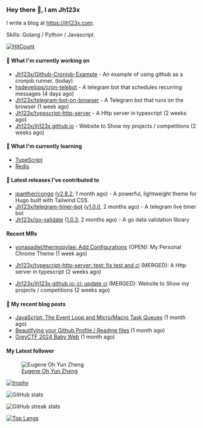 ### Hey there 👋, I am Jh123x

I write a blog at https://jh123x.com.

Skills: Golang / Python / Javascript.

[![HitCount](https://hits.dwyl.com/jh123x/jh123x.svg?style=flat-square)](http://hits.dwyl.com/jh123x/jh123x)

#### 👷 What I'm currently working on

- [Jh123x/Github-Cronjob-Example](https://github.com/Jh123x/Github-Cronjob-Example) - An example of using github as a cronjob runner. (today)
- [hsdevelops/cron-telebot](https://github.com/hsdevelops/cron-telebot) - A telegram bot that schedules recurring messages (4 days ago)
- [Jh123x/telegram-bot-on-browser](https://github.com/Jh123x/telegram-bot-on-browser) - A Telegram bot that runs on the browser (1 week ago)
- [Jh123x/typescript-http-server](https://github.com/Jh123x/typescript-http-server) - A Http server in typescript (2 weeks ago)
- [Jh123x/jh123x.github.io](https://github.com/Jh123x/jh123x.github.io) - Website to Show my projects / competitions (2 weeks ago)

#### 🌱 What I'm currently learning
- [TypeScript](https://www.typescriptlang.org/ "TypeScript Language")
- [Redis](https://redis.io/ "Redis")

#### 🔭 Latest releases I've contributed to

- [jpanther/congo](https://github.com/jpanther/congo) ([v2.8.2](https://github.com/jpanther/congo/releases/tag/v2.8.2), 1 month ago) - A powerful, lightweight theme for Hugo built with Tailwind CSS.
- [Jh123x/telegram-timer-bot](https://github.com/Jh123x/telegram-timer-bot) ([v1.0.0](https://github.com/Jh123x/telegram-timer-bot/releases/tag/v1.0.0), 2 months ago) - A telegram live timer bot
- [Jh123x/go-validate](https://github.com/Jh123x/go-validate) ([1.0.3](https://github.com/Jh123x/go-validate/releases/tag/1.0.3), 2 months ago) - A go data validation library

#### Recent MRs


-    [yonasadiel/thermopylae: Add Configurations](https://github.com/yonasadiel/thermopylae/pull/1) (OPEN): My Personal Chrome Theme (1 week ago)

-    [Jh123x/typescript-http-server: test: fix test and ci](https://github.com/Jh123x/typescript-http-server/pull/1) (MERGED): A Http server in typescript (2 weeks ago)

-    [Jh123x/jh123x.github.io: ci: update ci](https://github.com/Jh123x/jh123x.github.io/pull/13) (MERGED): Website to Show my projects / competitions (2 weeks ago)


#### 📜 My recent blog posts

- [JavaScript: The Event Loop and Micro/Macro Task Queues](https://jh123x.com/blog/2024/learning-more-about-javascript/) (1 month ago)
- [Beautifying your Github Profile / Readme files](https://jh123x.com/blog/2024/beautifying-your-github-page/) (1 month ago)
- [GreyCTF 2024 Baby Web](https://jh123x.com/blog/2024/greyctf24-baby-web/) (1 month ago)

#### My Latest follower


<figure>
  <img src="https://avatars.githubusercontent.com/u/131158451?u=d11fb2415d1acf99108aa3e2801f972509a294c7&amp;v=4" alt="Eugene Oh Yun Zheng"/>
  <figcaption><a href="https://github.com/EugeneOYZ1203n">Eugene Oh Yun Zheng</a></figcaption>
</figure>


[![trophy](https://github-profile-trophy.vercel.app/?username=Jh123x)](https://github.com/ryo-ma/github-profile-trophy)

![GitHub stats](https://github-readme-stats.vercel.app/api?username=Jh123x&show_icons=true)  

![GitHub streak stats](https://streak-stats.demolab.com/?user=Jh123x)  

[![Top Langs](https://github-readme-stats.vercel.app/api/top-langs/?username=Jh123x)](https://github.com/anuraghazra/github-readme-stats)
